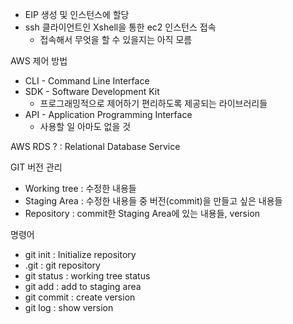 - EIP 생성 및 인스턴스에 할당
- ssh 클라이언트인 Xshell을 통한 ec2 인스턴스 접속
    - 접속해서 무엇을 할 수 있을지는 아직 모름

AWS 제어 방법
- CLI - Command Line Interface
- SDK - Software Development Kit
    - 프로그래밍적으로 제어하기 편리하도록 제공되는 라이브러리들
- API - Application Programming Interface
    - 사용할 일 아마도 없을 것

AWS RDS ?
: Relational Database Service

GIT 버전 관리
- Working tree : 수정한 내용들
- Staging Area : 수정한 내용들 중 버전(commit)을 만들고 싶은 내용들
- Repository : commit한 Staging Area에 있는 내용들, version

명령어
- git init : Initialize repository
- .git : git repository
- git status : working tree status
- git add : add to staging area
- git commit : create version
- git log : show version